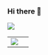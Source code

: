 ### Hi there 👋

<!--
**shubhamnag14/shubhamnag14** is a ✨ _special_ ✨ repository because its `README.md` (this file) appears on your GitHub profile.

Here are some ideas to get you started:

- 🔭 I’m currently working on ...
- 🌱 I’m currently learning ...
- 👯 I’m looking to collaborate on ...
- 🤔 I’m looking for help with ...
- 💬 Ask me about ...
- 📫 How to reach me: ...
- 😄 Pronouns: ...
- ⚡ Fun fact: ...
-->
<img src= "https://github-readme-stats.vercel.app/api?username=shubhamnag14&&show_icons=true&title_color=578212&icon_color=60950d&text_color=225b2d&bg_color=a2de96">

<table>
    <tr>
        <td>
<a href="https://github.com/shubhamnag14">
  <img align="center" src="https://github-readme-stats.vercel.app/api/top-langs/?username=iamsuvhro&count_private=true&theme=dark&show_icons=true&hide_langs_below=1" />
          </td>
        <td rowspan=2>
</table>
